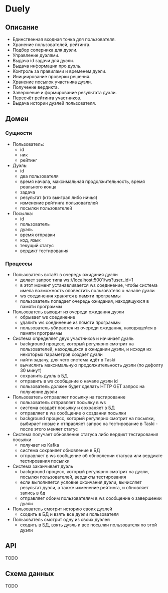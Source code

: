 # Duely

## Описание

- Единственная входная точка для пользователя.
- Хранение пользователей, рейтинга.
- Подбор соперника для дуэли.
- Управление дуэлями.
- Выдача id задачи для дуэли.
- Выдача информации про дуэль.
- Контроль за правилами и временем дуэли.
- Инициирование проверки решения.
- Хранение посылок участника дуэли.
- Получение вердикта.
- Завершение и формирование результата дуэли.
- Пересчёт рейтинга участников.
- Выдача истории дуэлей пользователя.

## Домен

### Сущности

- Пользователь:
    - id
    - ник
    - рейтинг
- Дуэль:
    - id
    - два пользователя
    - время начала, максимальная продолжительность, время реального конца
    - задача
    - результат (кто выиграл либо ничья)
    - изменение рейтинга пользователей
    - посылки пользователей
- Посылка:
    - id
    - пользователь
    - дуэль
    - время отправки
    - код, язык
    - текущий статус
    - вердикт тестирования

### Процессы

- Пользователь встаёт в очередь ожидания дуэли
    - делает запрос типа ws://localhost:5001/ws?user_id=1
    - в этот момент устанавливается ws соединение, чтобы система имела возможность оповестить пользователя о начале дуэли
    - ws соединения хранятся в памяти программы
    - пользователь попадает очередь ожидания, находящуюся в памяти программы
- Пользователь выходит из очереди ожидания дуэли
    - обрывает ws соединение
    - удалить ws соединение из пямяти программы
    - пользователь убирается из очереди ожидания, находящейся в памяти программы
- Система определяет двух участников и начинает дуэль
    - background процесс, который регулярно смотрит на пользователей, находящихся в ожидании дуэли, и исходя их некоторых параметров создаёт дуэли
    - найти задачу, для чего система идёт в Taski
    - вычислить максимальную продолжительность дуэли (по дефолту 30 минут)
    - сохранить дуэль в БД
    - отправить в ws сообщение о начале дуэли id
    - пользователь должен будет сделать HTTP GET запрос на получение дуэли
- Пользователь отправляет посылку на тестирование
    - пользователь отправляет посылку в ws
    - система создаёт посылку и сохраняет в БД
    - отправляет в ws сообщение о создании посылки
    - background процесс, который регулярно смотрит на посылки, выбирает новые и отправляет запрос на тестирование в Taski - после этого меняет статус
- Система получает обновление статуса либо вердикт тестирования посылки
    - получает из Kafka
    - система сохраняет обновление в БД
    - отправляет в ws сообщение об обновлении статуса или вердикте тестирования посылки
- Система заканчивает дуэль
    - background процесс, который регулярно смотрит на дуэли, посылки пользователей, вердикты тестирования
    - если выполняется условие окончания дуэли, вычисляет результат дуэли, а также изменение рейтинга, и обновляет запись в бд
    - отправляет обоим пользователям в ws сообщение о завершении дуэли
- Пользователь смотрит историю своих дуэлей
    - сходить в БД и взять все дуэли пользователя
- Пользователь смотрит одну из своих дуэлей
    - сходить в БД, взять дуэль и все посылки пользователя по этой дуэли

## API
TODO

## Схема данных
TODO
